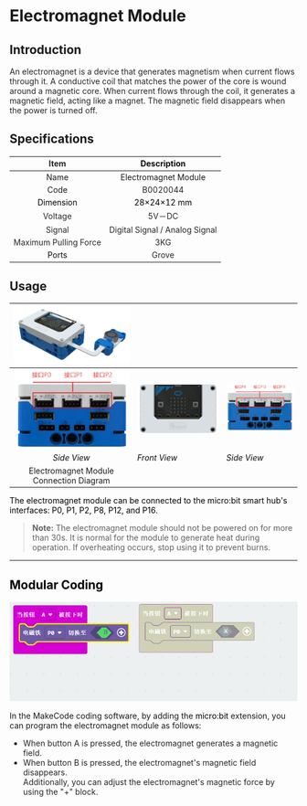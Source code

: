 # Electromagnet Module
## Introduction  
<font style="color:rgba(0, 0, 0, 0.85);">An electromagnet is a device that generates magnetism when current flows through it. A conductive coil that matches the power of the core is wound around a magnetic core. When current flows through the coil, it generates a magnetic field, acting like a magnet. The magnetic field disappears when the power is turned off.</font>

## Specifications  
| <font style="color:rgba(0, 0, 0, 0.85);">Item</font> | <font style="color:rgba(0, 0, 0, 0.85);"></font>**<font style="color:rgb(13, 13, 13);">Description</font>** |
| :---: | :---: |
| Name   |  Electromagnet Module   |
| Code   | <font style="color:rgba(0, 0, 0, 0.85);">B0020044</font> |
| <font style="color:rgb(0,0,0);">Dimension</font> | <font style="color:rgb(0,0,0);">28×24×12 mm</font> |
| <font style="color:rgba(0, 0, 0, 0.85);"> Voltage  </font> | <font style="color:rgba(0, 0, 0, 0.85);">5V－DC</font> |
| <font style="color:rgba(0, 0, 0, 0.85);"> Signal  </font> | <font style="color:rgba(0, 0, 0, 0.85);"> Digital Signal / Analog Signal  </font> |
| <font style="color:rgba(0, 0, 0, 0.85);"> Maximum Pulling Force  </font> | <font style="color:rgba(0, 0, 0, 0.85);">3KG</font> |
| <font style="color:rgb(13, 13, 13);">Ports</font> | <font style="color:rgba(0, 0, 0, 0.85);">Grove</font> |


## Usage  
| ![](img/El01.png) | | |
| :---: | --- | --- |
| ![](img/El02.png) | ![](img/El03.png) | ![](img/El04.png) |
| _<font style="color:rgb(13, 13, 13);">Side View</font>_ | _<font style="color:rgb(13, 13, 13);">Front View</font>_ | _<font style="color:rgb(13, 13, 13);">Side View</font>_ |
|  Electromagnet Module Connection Diagram   | | |


<font style="color:rgb(0,0,0);">The electromagnet module can be connected to the micro:bit smart hub's interfaces: P0, P1, P2, P8, P12, and P16.  </font>

> **Note:** The electromagnet module should not be powered on for more than 30s. It is normal for the module to generate heat during operation. If overheating occurs, stop using it to prevent burns.
>

---

## <font style="color:rgb(0,0,0);">Modular Coding  </font>
![](img/El05.webp)

In the MakeCode coding software, by adding the <font style="color:rgb(0,0,0);">micro:bit</font> extension, you can program the electromagnet module as follows:

+ <font style="color:rgba(0, 0, 0, 0.85);">When button A is pressed, the electromagnet generates a magnetic field.</font>
+ <font style="color:rgba(0, 0, 0, 0.85);">When button B is pressed, the electromagnet's magnetic field disappears.  
</font><font style="color:rgba(0, 0, 0, 0.85);">Additionally, you can adjust the electromagnet's magnetic force by using the "+" block.</font>

